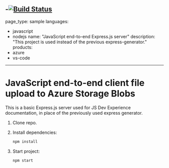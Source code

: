 
-[![Build Status](https://dev.azure.com/UladzislauSelikh0117/Test%20Project/_apis/build/status/VladSelikh.js-e2e-express-server?branchName=main)](https://dev.azure.com/UladzislauSelikh0117/Test%20Project/_build/latest?definitionId=1&branchName=main)
--
page_type: sample
languages:
- javascript
- nodejs
name: "JavaScript end-to-end Express.js server"
description: "This project is used instead of the previous express-generator."
products:
- azure
- vs-code
---

# JavaScript end-to-end client file upload to Azure Storage Blobs

This is a basic Express.js server used for JS Dev Experience documentation, in place of the previously used express generator. 

1. Clone repo.

1. Install dependencies: 

    ```bash
    npm install
    ```

1. Start project: 

    ```bash
    npm start
    ```
